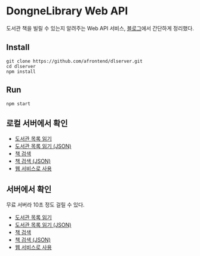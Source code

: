 # DongneLibrary Web API

도서관 책을 빌릴 수 있는지 알려주는 Web API 서비스, [블로그](https://agvim.wordpress.com/2017/09/20/web-api-check-if-a-library-book-was-rented/)에서 간단하게 정리했다.

## Install

    git clone https://github.com/afrontend/dlserver.git
    cd dlserver
    npm install

## Run

    npm start

## 로컬 서버에서 확인

- [도서관 목록 읽기](https://localhost:3000/)
- [도서관 목록 읽기 (JSON)](https://localhost:3000/libraryList)
- [책 검색](https://localhost:3000/javascript/판교)
- [책 검색 (JSON)](https://localhost:3000/?title=javascript&libraryName=판교)
- [웹 서비스로 사용](https://localhost:3000/app)

## 서버에서 확인

무료 서버라 10초 정도 걸릴 수 있다.

- [도서관 목록 읽기](https://dlserver.herokuapp.com/)
- [도서관 목록 읽기 (JSON)](https://dlserver.herokuapp.com/libraryList)
- [책 검색](https://dlserver.herokuapp.com/javascript/판교)
- [책 검색 (JSON)](https://dlserver.herokuapp.com/?title=javascript&libraryName=판교)
- [웹 서비스로 사용](https://dlserver.herokuapp.com/app)



